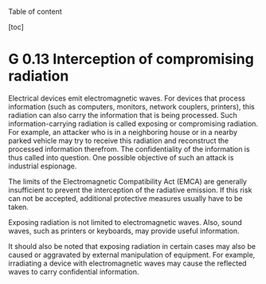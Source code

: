 Table of content

[toc]
 
G 0.13 Interception of compromising radiation
============================================

Electrical devices emit electromagnetic waves. For devices that process information (such as computers, monitors, network couplers, printers), this radiation can also carry the information that is being processed. Such information-carrying radiation is called exposing or compromising radiation. For example, an attacker who is in a neighboring house or in a nearby parked vehicle may try to receive this radiation and reconstruct the processed information therefrom. The confidentiality of the information is thus called into question. One possible objective of such an attack is industrial espionage.

The limits of the Electromagnetic Compatibility Act (EMCA) are generally insufficient to prevent the interception of the radiative emission. If this risk can not be accepted, additional protective measures usually have to be taken.

Exposing radiation is not limited to electromagnetic waves. Also, sound waves, such as printers or keyboards, may provide useful information.

It should also be noted that exposing radiation in certain cases may also be caused or aggravated by external manipulation of equipment. For example, irradiating a device with electromagnetic waves may cause the reflected waves to carry confidential information.
